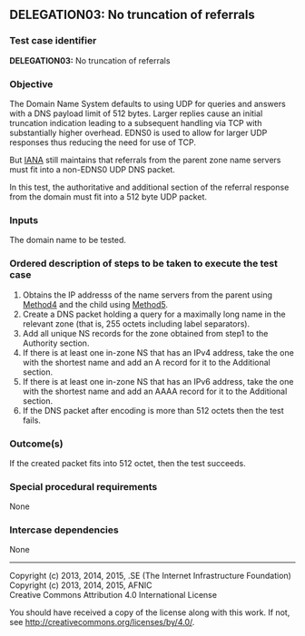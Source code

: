 ## DELEGATION03: No truncation of referrals

### Test case identifier

**DELEGATION03:** No truncation of referrals

### Objective

The Domain Name System defaults to using UDP for queries and answers with a
DNS payload limit of 512 bytes. Larger replies cause an initial truncation
indication leading to a subsequent handling via TCP with substantially
higher overhead. EDNS0 is used to allow for larger UDP responses thus
reducing the need for use of TCP.

But [IANA](https://www.iana.org/help/nameserver-requirements) still
maintains that referrals from the parent zone name servers must fit into
a non-EDNS0 UDP DNS packet.

In this test, the authoritative and additional section of the referral
response from the domain must fit into a 512 byte UDP packet.

### Inputs

The domain name to be tested.

### Ordered description of steps to be taken to execute the test case

1. Obtains the IP addresss of the name servers from the parent using
   [Method4](../Methods.md) and the child using [Method5](../Methods.md).
2. Create a DNS packet holding a query for a maximally long name in the relevant
   zone (that is, 255 octets including label separators).
3. Add all unique NS records for the zone obtained from step1 to the Authority section.
4. If there is at least one in-zone NS that has an IPv4 address, take the
   one with the shortest name and add an A record for it to the Additional
   section.
5. If there is at least one in-zone NS that has an IPv6 address, take the
   one with the shortest name and add an AAAA record for it to the Additional
   section.
6. If the DNS packet after encoding is more than 512 octets then the test
   fails.

### Outcome(s)

If the created packet fits into 512 octet, then the test succeeds.

### Special procedural requirements

None

### Intercase dependencies

None

-------

Copyright (c) 2013, 2014, 2015, .SE (The Internet Infrastructure Foundation)  
Copyright (c) 2013, 2014, 2015, AFNIC  
Creative Commons Attribution 4.0 International License

You should have received a copy of the license along with this
work.  If not, see <http://creativecommons.org/licenses/by/4.0/>.
